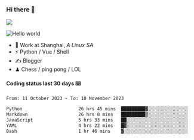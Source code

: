 ### Hi there 👋
![](https://komarev.com/ghpvc/?username=Xuhandsome)


<img src="https://github-readme-stats.vercel.app/api?username=XuHandsome&show_icons=true&theme=merko" alt="Hello world">

<br/>

- 🍻  Work at Shanghai, _A Linux SA_
- ⚡  Python / Vue / Shell
- ✍️  Blogger
- ♟  Chess / ping pong / LOL

#### Coding status last 30 days ⌨️

<!--START_SECTION:waka-->

```txt
From: 11 October 2023 - To: 10 November 2023

Python                     26 hrs 45 mins  █████████▓░░░░░░░░░░░░░░░   38.12 %
Markdown                   26 hrs 8 mins   █████████▒░░░░░░░░░░░░░░░   37.25 %
JavaScript                 5 hrs 33 mins   ██░░░░░░░░░░░░░░░░░░░░░░░   07.93 %
YAML                       4 hrs 22 mins   █▓░░░░░░░░░░░░░░░░░░░░░░░   06.22 %
Bash                       1 hr 46 mins    ▓░░░░░░░░░░░░░░░░░░░░░░░░   02.52 %
```

<!--END_SECTION:waka-->
